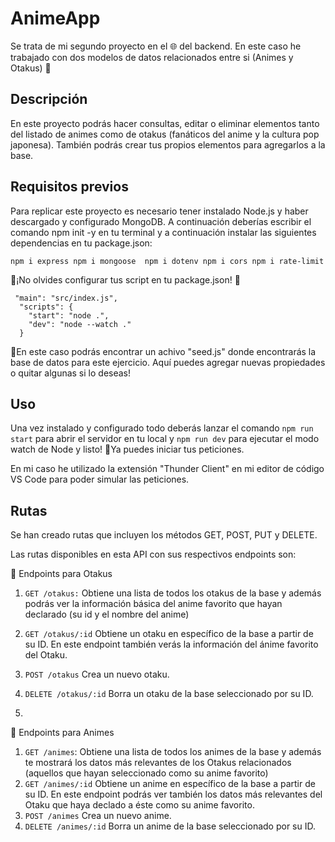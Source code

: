 # AnimeApp
Se trata de mi segundo proyecto en el 🌐 del backend. En este caso he trabajado con dos modelos de datos relacionados entre si (Animes y Otakus) 🏯 

## Descripción 
En este proyecto podrás hacer consultas, editar o eliminar elementos tanto del listado de animes como de otakus (fanáticos del anime y la cultura pop japonesa). También podrás crear tus propios elementos para agregarlos a la base. 

## Requisitos previos
Para replicar este proyecto es necesario tener instalado Node.js y haber descargado y configurado MongoDB.
A continuación deberías escribir el comando npm init -y en tu terminal y a continuación instalar las siguientes dependencias en tu package.json:

`npm i express npm i mongoose  npm i dotenv npm i cors npm i rate-limit `

🔌¡No olvides configurar tus script en tu package.json! 🔌

```{
 "main": "src/index.js",
  "scripts": {
    "start": "node .",
    "dev": "node --watch ."
  }
```

📎En este caso podrás encontrar un achivo "seed.js" donde encontrarás la base de datos para este ejercicio. Aquí puedes agregar nuevas propiedades o quitar algunas si lo deseas!

## Uso

Una vez instalado y configurado todo deberás lanzar el comando `npm run start` para abrir el servidor en tu local y `npm run dev` para ejecutar el modo watch de Node y listo! 🙏Ya puedes iniciar tus peticiones. 

En mi caso he utilizado la extensión "Thunder Client" en mi editor de código VS Code para poder simular las peticiones.

 ## Rutas 

 Se han creado rutas que incluyen los métodos GET, POST, PUT y DELETE.

Las rutas disponibles en esta API con sus respectivos endpoints son:

👘 Endpoints para Otakus
1. `GET /otakus:` Obtiene una lista de todos los otakus de la base y además podrás ver la información básica del anime favorito que hayan declarado (su id y el nombre del anime)
2.  `GET /otakus/:id` Obtiene un otaku en específico de la base a partir de su ID. En este endpoint también verás la información del ánime favorito del Otaku.
3. `POST /otakus` Crea un nuevo otaku.
4.  `DELETE /otakus/:id` Borra un otaku de la base seleccionado por su ID.

5. 
🏯 Endpoints para Animes
1. `GET /animes`:  Obtiene una lista de todos los animes de la base y además te mostrará los datos más relevantes de los Otakus relacionados (aquellos que hayan seleccionado como su anime favorito)
2. `GET /animes/:id` Obtiene un anime en específico de la base a partir de su ID. En este endpoint podrás ver también los datos más relevantes del Otaku que haya declado a éste como su anime favorito. 
3. `POST /animes` Crea un nuevo anime.
4. `DELETE /animes/:id` Borra un anime de la base seleccionado por su ID.

